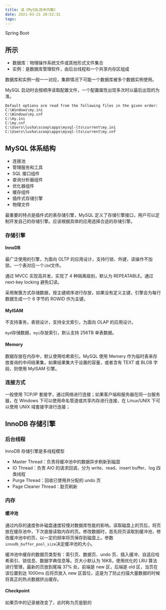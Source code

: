 ```yaml
---
title: 读《MySQL技术内幕》
date: 2021-03-21 20:52:31
tags:
---
```


Spring Boot

<!-- more -->

## 所示

- 数据库：物理操作系统文件或其他形式文件集合
- 实例：是数据库管理软件，由后台线程和一个共享内存区组成

数据库和实例一般一一对应，集群情况下可能一个数据库被多个数据实例使用。

MySQL 启动时会按顺序读取配置文件，一个配置属性出现多次时以最后出现的为准。

```log
Default options are read from the following files in the given order:
C:\Windows\my.ini
C:\Windows\my.cnf
C:\my.ini
C:\my.cnf
C:\Users\lusha\scoop\apps\mysql-lts\current\my.ini
C:\Users\lusha\scoop\apps\mysql-lts\current\my.cnf
```

## MySQL 体系结构

- 连接池
- 管理服务和工具
- SQL 接口组件
- 查询分析器组件
- 优化器组件
- 缓存组件
- 插件式存储引擎
- 物理文件

最重要的特点是插件式的表存储引擎，MySQL 定义了存储引擎接口，用户可以定制开发自己的存储引擎。应该根据具体的应用选择合适的存储引擎。

### 存储引擎

#### InnoDB

最广泛使用的引擎，为面向 OLTP 的应用设计，支持行锁、外键，读操作不加锁。一个表对应一个`ibd`文件。

通过 MVCC 实现高并发，实现了 4 种隔离级别，默认为 REPEATABLE。通过 next-key locking 避免幻读。

采用聚簇方式存储数据，按主键顺序进行存放，如果没有定义主键，引擎会为每行数据生成一个 6 字节的 ROWID 作为主键。

#### MyISAM

不支持事务，表锁设计，支持全文索引，为面向 OLAP 的应用设计。

`myd`存储数据，`myi`存放索引，默认支持 256TB 单表数据。

#### Memory

数据存放在内存中，默认使用哈希索引。MySQL 使用 Memery 作为临时表来存放查询的中间结果集，如果结果集大于设置的容量，或者含有 TEXT 或 BLOB 字段，则使用 MyISAM 引擎。

### 连接方式

一般使用 TCP/IP 套接字，通过网络进行连接；如果客户端和服务器在同一台服务器，在 Windows 下可以使用命名管道或共享内存进行连接，在 Linux/UNIX 下可以使用 UNIX 域套接字进行连接；

## InnoDB 存储引擎

### 后台线程

InnoDB 存储引擎是多线程模型

- Master Thread：负责将缓冲池中的数据异步刷新到磁盘
- IO Thread：负责 AIO 的请求回调，分为 write、read、insert buffer、log 四类线程
- Purge Thread：回收已使用并分配的 undo 页
- Page Cleaner Thread：脏页刷新

### 内存

#### 缓冲池

通过内存的速度弥补磁盘速度较慢对数据库性能的影响。读取磁盘上的页后，将页放在缓存池中，下次直接读取内存的页。修改数据时，首先将页读取到缓冲池，修改缓冲池中的页，以一定的频率将页保存到磁盘上。参数`innodb_buffer_pool_size`决定缓冲池的大小。

缓冲池中缓存的数据页类型有：索引页、数据页、undo 页、插入缓冲、自适应哈希索引、锁信息、数据字典信息等。页大小默认为 16KB，使用优化的 LRU 算法进行管理，最新的页放到尾端 37% 处，前端是 new 区，后端是 old 区，当页在该位置到达 1000ms 后将页放入 new 区首位，这是为了防止扫描大量数据的时候将真正的热点数据挤出缓存。

#### Checkpoint

如果页中的记录被改变了，此时称为页是脏的
